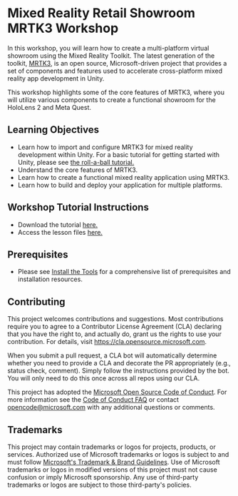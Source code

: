 # Mixed Reality Retail Showroom MRTK3 Workshop

In this workshop, you will learn how to create a multi-platform virtual showroom using the Mixed Reality Toolkit. The latest generation of the toolkit, [MRTK3](https://docs.microsoft.com/en-us/windows/mixed-reality/mrtk-unity/mrtk3-overview/), is an open source, Microsoft-driven project that provides a set of components and features used to accelerate cross-platform mixed reality app development in Unity. 

This workshop highlights some of the core features of MRTK3, where you will utilize various components to create a functional showroom for the HoloLens 2 and Meta Quest.

## Learning Objectives
- Learn how to import and configure MRTK3 for mixed reality development within Unity. For a basic tutorial for getting started with Unity, please see [the roll-a-ball tutorial.](https://learn.unity.com/project/roll-a-ball) 
- Understand the core features of MRTK3.
- Learn how to create a functional mixed reality application using MRTK3.
- Learn how to build and deploy your application for multiple platforms.

## Workshop Tutorial Instructions
- Download the tutorial [here.](https://github.com/microsoft/MR_RetailExperienceWorkshop/releases/tag/v0.2)
- Access the lesson files [here.](/.md/0-overview.md)

## Prerequisites
- Please see [Install the Tools](https://docs.microsoft.com/en-us/windows/mixed-reality/develop/install-the-tools) for a comprehensive list of prerequisites and installation resources.

## Contributing

This project welcomes contributions and suggestions.  Most contributions require you to agree to a
Contributor License Agreement (CLA) declaring that you have the right to, and actually do, grant us
the rights to use your contribution. For details, visit https://cla.opensource.microsoft.com.

When you submit a pull request, a CLA bot will automatically determine whether you need to provide
a CLA and decorate the PR appropriately (e.g., status check, comment). Simply follow the instructions
provided by the bot. You will only need to do this once across all repos using our CLA.

This project has adopted the [Microsoft Open Source Code of Conduct](https://opensource.microsoft.com/codeofconduct/).
For more information see the [Code of Conduct FAQ](https://opensource.microsoft.com/codeofconduct/faq/) or
contact [opencode@microsoft.com](mailto:opencode@microsoft.com) with any additional questions or comments.

## Trademarks

This project may contain trademarks or logos for projects, products, or services. Authorized use of Microsoft 
trademarks or logos is subject to and must follow 
[Microsoft's Trademark & Brand Guidelines](https://www.microsoft.com/en-us/legal/intellectualproperty/trademarks/usage/general).
Use of Microsoft trademarks or logos in modified versions of this project must not cause confusion or imply Microsoft sponsorship.
Any use of third-party trademarks or logos are subject to those third-party's policies.
